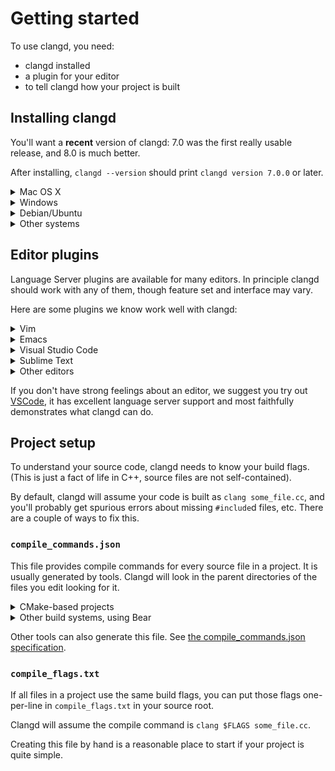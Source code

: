 # Getting started

To use clangd, you need:
 - clangd installed
 - a plugin for your editor
 - to tell clangd how your project is built

## Installing clangd

You'll want a **recent** version of clangd: 7.0 was the first really usable
release, and 8.0 is much better.

After installing, `clangd --version` should print `clangd version 7.0.0` or later.

<details>
<summary markdown="span">Mac OS X</summary>
Clangd can be installed (along with LLVM) via [Homebrew](https://brew.sh):
```
brew install llvm
```

If you don't want to use homebrew, you can download the a binary release of
LLVM from [releases.llvm.org](http://releases.llvm.org/download.html).
Alongside `bin/clangd` you will need at least `lib/clang/*/include`:
```
cp clang+llvm-7.0.0/bin/clangd /usr/local/bin/clangd
cp -r clang+llvm-7.0.0/lib/clang/ /usr/local/lib/
```
</details>

<details>
<summary markdown="span">Windows</summary>
Download the LLVM installer from [releases.llvm.org](http://releases.llvm.org/download.html)
</details>

<details>
<summary markdown="span">Debian/Ubuntu</summary>
Installing the `clang-tools` package will usually give you an old version.

Try to install the latest release (8.0):
```
sudo apt-get install clang-tools-8
```
If that's not found, at least `clang-tools-7` should be available.

This will install clangd as `/usr/bin/clangd-8`. Make it default:
```
sudo update-alternatives --install /usr/bin/clangd clangd /usr/bin/clangd-8 100
```
</details>

<details>
<summary markdown="span">Other systems</summary>
Most distributions include clangd in a `clang-tools` package, or in the full
`llvm` distribution.

For some platforms, binaries are also avaliable at [releases.llvm.org](http://releases.llvm.org/download.html).
</details>

## Editor plugins

Language Server plugins are available for many editors. In principle clangd
should work with any of them, though feature set and interface may vary.

Here are some plugins we know work well with clangd:

<details>
<summary markdown="span">Vim</summary>
[YouCompleteMe](https://valloric.github.io/YouCompleteMe/) can be installed with
clangd support. **This is not on by default**, you must install it with
`install.py --clangd-completer`.

We recommend letting clangd fully control code completion. In `.vimrc` add:
```
let g:ycm_clangd_uses_ycmd_caching = 0
```

You should see errors highlighted and completions as you type.

![Code completion in YouCompleteMe](ycm_completion.png)

YouCompleteMe supports many of clangd's features:

 - code completion
 - diagnostics and fixes (`:YcmCompleter FixIt`)
 - find declarations, references, and definitions (`:YcmCompleter GoTo` etc)
 - rename symbol (`:YcmCompleter RefactorRename`)

### Under the hood

- **Debug logs**: run `:YcmDebugInfo` to see clangd status, and `:YcmToggleLogs`
  to view clangd's debug logs.
- **Command-line flags**: Set `g:ycm_clangd_args` in `.vimrc`, e.g.:
```
let g:ycm_clangd_args = ['-log=verbose', '-pretty']
```
- **Alternate clangd binary**: set `g:ycm_clangd_binary_path` in `.vimrc`.

---

[LanguageClient-neovim](https://github.com/autozimu/LanguageClient-neovim)
also has [instructions for using clangd](https://github.com/autozimu/LanguageClient-neovim/wiki/Clangd),
and **may** be easier to install.
</details>

<details>
<summary markdown="span">Emacs</summary>
[eglot](https://github.com/joaotavora/eglot) can be configured to work with clangd.

Install eglot with `M-x package-install RET eglot RET`.

Add the following to `~/.emacs` to enable clangd:

```
(require 'eglot)
(add-to-list 'eglot-server-programs '((c++-mode c-mode) "clangd"))
(add-hook 'c-mode-hook 'eglot-ensure)
(add-hook 'c++-mode-hook 'eglot-ensure)
```

After restarting you should see diagnostics for errors in your code, and `M-x
completion-at-point` should work.

![Diagnostics in Emacs](emacs_diagnostics.png)

eglot supports many of clangd's features, with caveats:
 - code completion, though the interaction is quite poor (even with
   `company-mode`, see below)
 - diagnostics and fixes
 - find definitions and references (`M-x xref-find-definitions` etc)
 - hover and highlights
 - code actions (`M-x eglot-code-actions`)

### company-mode

eglot does have basic integration with company-mode, which provides a more
fluent completion UI.

You can install it with `M-x package-install RET company RET`, and enable it
with `M-x company-mode`.

**company-clang is enabled by default**, and will interfere with clangd.
Disable it in `M-x customize-variable RET company-backends RET`.

Completion still has some major limitations:
 - completions are alphabetically sorted, not ranked.
 - only pure-prefix completions are shown - no fuzzy matches.
 - completion triggering seems to be a bit hit-and-miss.

![Completion in company-mode](emacs_company.png)

### Under the hood

- **Debug logs**: available in the `EGLOT stderr` buffer.
- **Command-line flags and alternate binary**: instead of adding `"clangd"`
  to `eglot-server-programs`, add `("/path/to/clangd" "-log=verbose")` etc.
</details>

<details>
<summary markdown="span">Visual Studio Code</summary>
The official extension is 
[vscode-clangd](https://marketplace.visualstudio.com/items?itemName=llvm-vs-code-extensions.vscode-clangd)
and can be installed from within VSCode.

Choose **View** --> **Extensions**, then search for "clangd". (Make sure
the Microsoft C/C++ extension is **not** installed).

After restarting, you should see red underlines underneath errors, and
you should get rich code completions including e.g. function parameters.

![Code completion in VSCode](basic_completion.png)

vscode-clangd has excellent support for all clangd features, including:
 - code completion
 - diagnostics and fixes
 - find declarations, references, and definitions
 - find symbol in file (`Ctrl-P @foo`) or workspace (`Ctrl-P #foo`)
 - hover and highlights
 - code actions

### Under the hood

- **Debug logs**: when clangd is running, you should see "Clang Language Server"
  in the dropdown of the Output panel (**View** -> **Output**).
- **Command-line flags**: these can be passed in the `clangd.arguments` array
  in your `settings.json`. (**File** -> **Preferences** -> **Settings**).
- **Alternate clangd binary**: set the `clangd.path` string in `settings.json`.
</details>

<details>
<summary markdown="span">Sublime Text</summary>
[tomv564/LSP](https://github.com/tomv564/LSP) works with clangd out of the box.

Select **Tools**-->**Install Package Control** (if you haven't installed it yet).

Press `Ctrl-Shift-P` and select **Package Control: Install Package**. Select
**LSP**.

Press `Ctrl-Shift-P` and select **LSP: Enable Language Server Globally**. Select
**clangd**.

Open a C++ file, and you should see diagnostics and completion:

![Completion in Sublime Text](sublime_completion.png)

The LSP package has excellent support for all most clangd features, including:
 - code completion (a bit noisy due to how snippets are presented)
 - diagnostics and fixes
 - find definition and references
 - hover and highlights
 - code actions

### Under the hood

Settings can be tweaked under **Preferences**-->**Package Settings**-->**LSP**.

- **Debug logs**: add `"log_stderr": true`
- **Command-line flags and alternate clangd binary**: inside the
  `"clients": {"clangd": { ... } }` section, add
  `"command": ["/path/to/clangd", "-log=verbose"]` etc.

</details>

<details>
<summary markdown="span">Other editors</summary>
There is a directory of LSP clients at [langserver.org](http://langserver.org).

A generic client should be configured to run the command `clangd`, and
communicate via the language server protocol on standard input/output.
</details>

If you don't have strong feelings about an editor, we suggest you try out
[VSCode](https://code.visualstudio.com/), it has excellent language server
support and most faithfully demonstrates what clangd can do.

## Project setup

To understand your source code, clangd needs to know your build flags.
(This is just a fact of life in C++, source files are not self-contained).

By default, clangd will assume your code is built as `clang some_file.cc`,
and you'll probably get spurious errors about missing `#include`d files, etc.
There are a couple of ways to fix this.

### `compile_commands.json`

This file provides compile commands for every source file in a project.
It is usually generated by tools.
Clangd will look in the parent directories of the files you edit looking for it.

<details>
<summary markdown="span">CMake-based projects</summary>
If your project builds with CMake, it can generate this file. You should enable
it with:

```cmake -DCMAKE_EXPORT_COMPILE_COMMANDS=1```

`compile_commands.json` will be written to your build directory.
You should symlink it (or simply copy it) to the root of your source tree, if
they are different.

```ln -s ~/myproject/compile_commands.json ~/myproject-build/```
</details>

<details>
<summary markdown="span">Other build systems, using Bear</summary>
[Bear](https://github.com/rizsotto/Bear) is a tool to generate a
compile_commands.json file by recording a complete build.

For a `make`-based build, you can run `make clean; bear make` to generate the
file (and run a clean build!).
</details>

Other tools can also generate this file. See [the compile_commands.json
specification](https://clang.llvm.org/docs/JSONCompilationDatabase.html).

### `compile_flags.txt`

If all files in a project use the same build flags, you can put those
flags one-per-line in `compile_flags.txt` in your source root.

Clangd will assume the compile command is `clang $FLAGS some_file.cc`.

Creating this file by hand is a reasonable place to start if your project is
quite simple.
